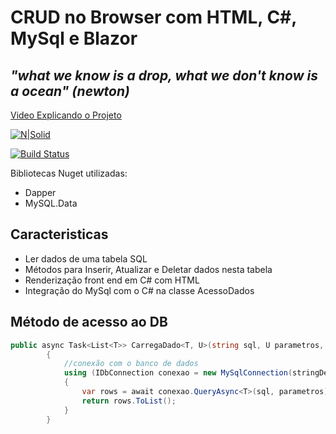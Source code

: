 # CRUD no Browser com HTML, C#, MySql e Blazor
## _"what we know is a drop, what we don't know is a ocean" (newton)_

[Video Explicando o Projeto](https://www.youtube.com/watch?v=SvMqfH9RUSs)

[![N|Solid](https://cldup.com/dTxpPi9lDf.thumb.png)](https://nodeource.com/products/nsolid)

[![Build Status](https://travis-ci.org/joemccann/dillinger.svg?branch=master)](https://travis-ci.org/joemccann/dillinger)

Bibliotecas Nuget utilizadas:

- Dapper
- MySQL.Data 

## Caracteristicas

- Ler dados de uma tabela SQL 
- Métodos para Inserir, Atualizar e Deletar dados nesta tabela
- Renderização front end em C# com HTML
- Integração do MySql com o C# na classe AcessoDados

## Método de acesso ao DB
```cs
public async Task<List<T>> CarregaDado<T, U>(string sql, U parametros, string stringDeConexaoDB)
        {
            //conexão com o banco de dados
            using (IDbConnection conexao = new MySqlConnection(stringDeConexaoDB))
            {
                var rows = await conexao.QueryAsync<T>(sql, parametros);
                return rows.ToList();
            }
        }
```
